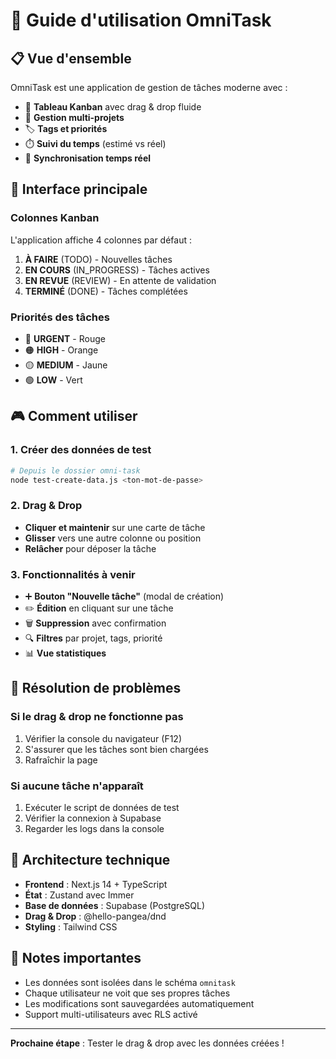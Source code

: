 # 🚀 Guide d'utilisation OmniTask

## 📋 Vue d'ensemble

OmniTask est une application de gestion de tâches moderne avec :
- 🎯 **Tableau Kanban** avec drag & drop fluide
- 📁 **Gestion multi-projets** 
- 🏷️ **Tags et priorités**
- ⏱️ **Suivi du temps** (estimé vs réel)
- 🔄 **Synchronisation temps réel**

## 🎨 Interface principale

### Colonnes Kanban
L'application affiche 4 colonnes par défaut :
1. **À FAIRE** (TODO) - Nouvelles tâches
2. **EN COURS** (IN_PROGRESS) - Tâches actives
3. **EN REVUE** (REVIEW) - En attente de validation
4. **TERMINÉ** (DONE) - Tâches complétées

### Priorités des tâches
- 🔴 **URGENT** - Rouge
- 🟠 **HIGH** - Orange  
- 🟡 **MEDIUM** - Jaune
- 🟢 **LOW** - Vert

## 🎮 Comment utiliser

### 1. Créer des données de test
```bash
# Depuis le dossier omni-task
node test-create-data.js <ton-mot-de-passe>
```

### 2. Drag & Drop
- **Cliquer et maintenir** sur une carte de tâche
- **Glisser** vers une autre colonne ou position
- **Relâcher** pour déposer la tâche

### 3. Fonctionnalités à venir
- ➕ **Bouton "Nouvelle tâche"** (modal de création)
- ✏️ **Édition** en cliquant sur une tâche
- 🗑️ **Suppression** avec confirmation
- 🔍 **Filtres** par projet, tags, priorité
- 📊 **Vue statistiques** 

## 🐛 Résolution de problèmes

### Si le drag & drop ne fonctionne pas
1. Vérifier la console du navigateur (F12)
2. S'assurer que les tâches sont bien chargées
3. Rafraîchir la page

### Si aucune tâche n'apparaît
1. Exécuter le script de données de test
2. Vérifier la connexion à Supabase
3. Regarder les logs dans la console

## 🔧 Architecture technique

- **Frontend** : Next.js 14 + TypeScript
- **État** : Zustand avec Immer
- **Base de données** : Supabase (PostgreSQL)
- **Drag & Drop** : @hello-pangea/dnd
- **Styling** : Tailwind CSS

## 📝 Notes importantes

- Les données sont isolées dans le schéma `omnitask`
- Chaque utilisateur ne voit que ses propres tâches
- Les modifications sont sauvegardées automatiquement
- Support multi-utilisateurs avec RLS activé

---

**Prochaine étape** : Tester le drag & drop avec les données créées !
